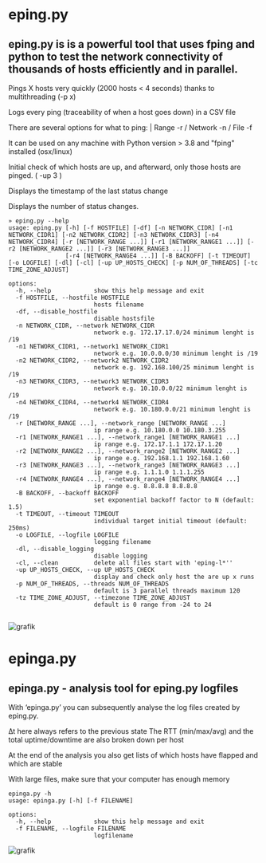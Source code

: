 # eping.py 
## eping.py is is a powerful tool that uses fping and python to test the network connectivity of thousands of hosts efficiently and in parallel.
 
Pings X hosts very quickly (2000 hosts < 4 seconds) thanks to multithreading (-p x) 

Logs every ping (traceability of when a host goes down) in a CSV file

There are several options for what to ping: | Range -r / Network -n / File -f 

It can be used on any machine with Python version > 3.8 and "fping" installed (osx/linux) 

Initial check of which hosts are up, and afterward, only those hosts are pinged. ( -up 3 ) 

Displays the timestamp of the last status change

Displays the number of status changes.


```
» eping.py --help
usage: eping.py [-h] [-f HOSTFILE] [-df] [-n NETWORK_CIDR] [-n1 NETWORK_CIDR1] [-n2 NETWORK_CIDR2] [-n3 NETWORK_CIDR3] [-n4 NETWORK_CIDR4] [-r [NETWORK_RANGE ...]] [-r1 [NETWORK_RANGE1 ...]] [-r2 [NETWORK_RANGE2 ...]] [-r3 [NETWORK_RANGE3 ...]]
                [-r4 [NETWORK_RANGE4 ...]] [-B BACKOFF] [-t TIMEOUT] [-o LOGFILE] [-dl] [-cl] [-up UP_HOSTS_CHECK] [-p NUM_OF_THREADS] [-tc TIME_ZONE_ADJUST]

options:
  -h, --help            show this help message and exit
  -f HOSTFILE, --hostfile HOSTFILE
                        hosts filename
  -df, --disable_hostfile
                        disable hostsfile
  -n NETWORK_CIDR, --network NETWORK_CIDR
                        network e.g. 172.17.17.0/24 minimum lenght is /19
  -n1 NETWORK_CIDR1, --network1 NETWORK_CIDR1
                        network e.g. 10.0.0.0/30 minimum lenght is /19
  -n2 NETWORK_CIDR2, --network2 NETWORK_CIDR2
                        network e.g. 192.168.100/25 minimum lenght is /19
  -n3 NETWORK_CIDR3, --network3 NETWORK_CIDR3
                        network e.g. 10.10.0.0/22 minimum lenght is /19
  -n4 NETWORK_CIDR4, --network4 NETWORK_CIDR4
                        network e.g. 10.180.0.0/21 minimum lenght is /19
  -r [NETWORK_RANGE ...], --network_range [NETWORK_RANGE ...]
                        ip range e.g. 10.180.0.0 10.180.3.255
  -r1 [NETWORK_RANGE1 ...], --network_range1 [NETWORK_RANGE1 ...]
                        ip range e.g. 172.17.1.1 172.17.1.20
  -r2 [NETWORK_RANGE2 ...], --network_range2 [NETWORK_RANGE2 ...]
                        ip range e.g. 192.168.1.1 192.168.1.60
  -r3 [NETWORK_RANGE3 ...], --network_range3 [NETWORK_RANGE3 ...]
                        ip range e.g. 1.1.1.0 1.1.1.255
  -r4 [NETWORK_RANGE4 ...], --network_range4 [NETWORK_RANGE4 ...]
                        ip range e.g. 8.8.8.8 8.8.8.8
  -B BACKOFF, --backoff BACKOFF
                        set exponential backoff factor to N (default: 1.5)
  -t TIMEOUT, --timeout TIMEOUT
                        individual target initial timeout (default: 250ms)
  -o LOGFILE, --logfile LOGFILE
                        logging filename
  -dl, --disable_logging
                        disable logging
  -cl, --clean          delete all files start with 'eping-l*''
  -up UP_HOSTS_CHECK, --up UP_HOSTS_CHECK
                        display and check only host the are up x runs
  -p NUM_OF_THREADS, --threads NUM_OF_THREADS
                        default is 3 parallel threads maximum 120
  -tz TIME_ZONE_ADJUST, --timezone TIME_ZONE_ADJUST
                        default is 0 range from -24 to 24


```
![grafik](https://github.com/user-attachments/assets/b963fcb6-4685-4c07-b520-194a5ffd159e)

# epinga.py 
## epinga.py - analysis tool for eping.py logfiles 

With ‘epinga.py’ you can subsequently analyse the log files created by eping.py. 

∆t here always refers to the previous state 
The RTT (min/max/avg) and the total uptime/downtime are also broken down per host 

At the end of the analysis you also get lists of which hosts have flapped and which are stable 

With large files, make sure that your computer has enough memory 

```
epinga.py -h
usage: epinga.py [-h] [-f FILENAME]

options:
  -h, --help            show this help message and exit
  -f FILENAME, --logfile FILENAME
                        logfilename
```
![grafik](https://github.com/user-attachments/assets/36c2ccb5-612a-4cda-8890-a636fb6c822c)



